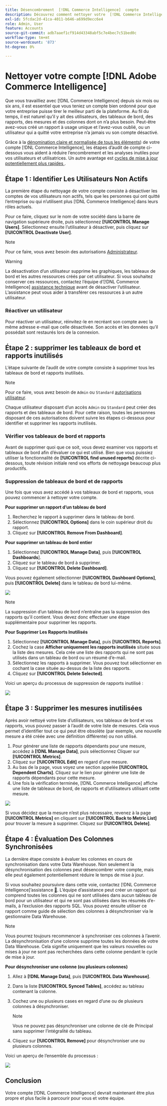 ```yaml
---
title: Désencombrement  [!DNL Commerce Intelligence]  compte
description: Découvrez comment nettoyer votre  [!DNL Commerce Intelligence] .
exl-id: 5fcdac2d-41ca-4011-b646-a699d9ecc6e4
role: Admin, User
feature: Accounts
source-git-commit: adb7aaef1cf914d43348abf5c7e4bec7c51bed0c
workflow-type: tm+mt
source-wordcount: '873'
ht-degree: 0%

---
```


# Nettoyer votre compte [!DNL Adobe Commerce Intelligence]

Que vous travailliez avec [!DNL Commerce Intelligence] depuis six mois ou six ans, il est essentiel que vous teniez un compte bien ordonné pour que votre entreprise puisse tirer le meilleur parti de la plateforme. Au fil du temps, il est naturel qu’il y ait des utilisateurs, des tableaux de bord, des rapports, des mesures et des colonnes dont on n’a plus besoin. Peut-être avez-vous créé un rapport à usage unique et l’avez-vous oublié, ou un utilisateur qui a quitté votre entreprise n’a jamais vu son compte désactivé.

Grâce à la [dénomination claire et normalisée de tous les éléments](../best-practices/naming-elements.md)) de votre compte [!DNL Commerce Intelligence], les étapes d’audit de compte ci-dessous vous aident à réduire l’encombrement et les analyses inutiles pour vos utilisateurs et utilisatrices. Un autre avantage est [ cycles de mise à jour potentiellement plus rapides ](../best-practices/reduce-update-cycle-time.md).

## Étape 1 : Identifier Les Utilisateurs Non Actifs

La première étape du nettoyage de votre compte consiste à désactiver les comptes de vos utilisateurs non actifs, tels que les personnes qui ont quitté l’entreprise ou qui n’utilisent plus [!DNL Commerce Intelligence] dans leurs rôles actuels.

Pour ce faire, cliquez sur le nom de votre société dans la barre de navigation supérieure droite, puis sélectionnez **[!UICONTROL Manage Users]**. Sélectionnez ensuite l’utilisateur à désactiver, puis cliquez sur **[!UICONTROL Deactivate User]**.

>[!NOTE]
>
>Pour ce faire, vous avez besoin des autorisations [Administrateur](../administrator/user-management/user-management.md).

>[!WARNING]
>
>La désactivation d’un utilisateur supprime les graphiques, les tableaux de bord et les autres ressources créés par cet utilisateur. Si vous souhaitez conserver ces ressources, contactez l’équipe d’[!DNL Commerce Intelligence] [assistance technique](../guide-overview.md#Submitting-a-Support-Ticket) avant de désactiver l’utilisateur. L’assistance peut vous aider à transférer ces ressources à un autre utilisateur.

### Réactiver un utilisateur

Pour réactiver un utilisateur, réinvitez-le en recréant son compte avec la même adresse e-mail que celle désactivée. Son accès et les données qu’il possédait sont restaurés lors de la connexion.

## Étape 2 : supprimer les tableaux de bord et rapports inutilisés

L’étape suivante de l’audit de votre compte consiste à supprimer tous les tableaux de bord et rapports inutilisés.

>[!NOTE]
>
>Pour ce faire, vous avez besoin de `Admin` ou `Standard` [autorisations utilisateur](../administrator/user-management/user-management.md).

Chaque utilisateur disposant d’un accès `Admin` ou `Standard` peut créer des rapports et des tableaux de bord. Pour cette raison, toutes les personnes disposant de ces autorisations doivent suivre les étapes ci-dessous pour identifier et supprimer les rapports inutilisés.

### Vérifier vos tableaux de bord et rapports

Avant de supprimer quoi que ce soit, vous devez examiner vos rapports et tableaux de bord afin d’évaluer ce qui est utilisé. Bien que vous puissiez utiliser la fonctionnalité de **[!UICONTROL find unused reports]** décrite ci-dessous, toute révision initiale rend vos efforts de nettoyage beaucoup plus productifs.

### Suppression de tableaux de bord et de rapports

Une fois que vous avez accédé à vos tableaux de bord et rapports, vous pouvez commencer à nettoyer votre compte.

**Pour supprimer un rapport d’un tableau de bord**

1. Recherchez le rapport à supprimer dans le tableau de bord.
1. Sélectionnez **[!UICONTROL Options]** dans le coin supérieur droit du rapport.
1. Cliquez sur **[!UICONTROL Remove From Dashboard]**.

**Pour supprimer un tableau de bord entier**

1. Sélectionnez **[!UICONTROL Manage Data]**, puis **[!UICONTROL Dashboards**].
1. Cliquez sur le tableau de bord à supprimer.
1. Cliquez sur **[!UICONTROL Delete Dashboard]**.

Vous pouvez également sélectionner **[!UICONTROL Dashboard Options]**, puis **[!UICONTROL Delete]** dans le tableau de bord lui-même.

![](../../mbi/assets/Delete_from_dashboard.png)

>[!NOTE]
>
>La suppression d’un tableau de bord n’entraîne pas la suppression des rapports qu’il contient. Vous devez donc effectuer une étape supplémentaire pour supprimer les rapports.

**Pour Supprimer Les Rapports Inutilisés**

1. Sélectionnez **[!UICONTROL Manage Data]**, puis **[!UICONTROL Reports]**.
1. Cochez la case **Afficher uniquement les rapports inutilisés** située sous la liste des mesures. Cela crée une liste des rapports qui ne sont pas utilisés dans un tableau de bord ou un résumé d’e-mail.
1. Sélectionnez les rapports à supprimer. Vous pouvez tout sélectionner en cochant la case située au-dessus de la liste des rapports.
1. Cliquez sur **[!UICONTROL Delete Selected]**.

Voici un aperçu du processus de suppression de rapports inutilisé :

![](../../mbi/assets/unused_reports.png)

## Étape 3 : Supprimer les mesures inutilisées

Après avoir nettoyé votre liste d’utilisateurs, vos tableaux de bord et vos rapports, vous pouvez passer à l’audit de votre liste de mesures. Cela vous permet d’identifier tout ce qui peut être obsolète (par exemple, une nouvelle mesure a été créée avec une définition différente) ou non utilisé.

1. Pour générer une liste de rapports dépendants pour une mesure, accédez à **[!DNL Manage Data]**, puis sélectionnez Cliquer sur **[!UICONTROL Metrics]**.
1. Cliquez sur **[!UICONTROL Edit]** en regard d’une mesure.
1. Au bas de la page, vous voyez une section appelée **[!UICONTROL Dependent Charts]**. Cliquez sur le lien pour générer une liste de rapports dépendants pour cette mesure.
1. Une fois la vérification terminée, [!DNL Commerce Intelligence] affiche une liste de tableaux de bord, de rapports et d’utilisateurs utilisant cette mesure.

![](../../mbi/assets/report_dependecies.png)

Si vous décidez que la mesure n’est plus nécessaire, revenez à la page **[!UICONTROL Metrics]** en cliquant sur **[!UICONTROL Back to Metric List]** pour trouver la mesure à supprimer. Cliquez sur **[!UICONTROL Delete]**.

## Étape 4 : Évaluation Des Colonnes Synchronisées

La dernière étape consiste à évaluer les colonnes en cours de synchronisation dans votre Data Warehouse. Non seulement la désynchronisation des colonnes peut désencombrer votre compte, mais elle peut également potentiellement réduire le temps de mise à jour.

Si vous souhaitez poursuivre dans cette voie, contactez [!DNL Commerce Intelligence]’assistance [&#128279;](../guide-overview.md#Submitting-a-Support-Ticket). L’équipe d’assistance peut créer un rapport qui comprend toutes les colonnes qui ne sont utilisées dans aucun tableau de bord pour un utilisateur et qui ne sont pas utilisées dans les résumés d’e-mails, à l’exclusion des rapports SQL. Vous pouvez ensuite utiliser ce rapport comme guide de sélection des colonnes à désynchroniser via le gestionnaire Data Warehouse.

>[!NOTE]
>
>Vous pourrez toujours recommencer à synchroniser ces colonnes à l’avenir. La désynchronisation d’une colonne supprime toutes les données de votre Data Warehouse. Cela signifie uniquement que les valeurs nouvelles ou mises à jour ne sont pas recherchées dans cette colonne pendant le cycle de mise à jour.

**Pour désynchroniser une colonne (ou plusieurs colonnes)**

1. Allez à **[!DNL Manage Data]**, puis **[!UICONTROL Data Warehouse]**.
1. Dans la liste **[!UICONTROL Synced Tables]**, accédez au tableau contenant la colonne.
1. Cochez une ou plusieurs cases en regard d’une ou de plusieurs colonnes à désynchroniser.
   >[!NOTE]
   >
   >Vous ne pouvez pas désynchroniser une colonne de clé de Principal sans supprimer l’intégralité du tableau.

1. Cliquez sur **[!UICONTROL Remove]** pour désynchroniser une ou plusieurs colonnes.

Voici un aperçu de l’ensemble du processus :

![](../../mbi/assets/drop_column.png)

## Conclusion

Votre compte [!DNL Commerce Intelligence] devrait maintenant être plus propre et plus facile à parcourir pour vous et votre équipe.
